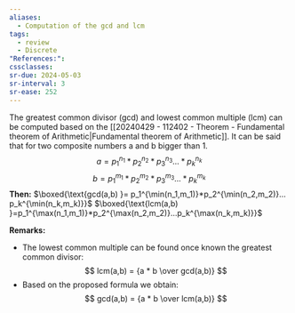 ```yaml
---
aliases:
  - Computation of the gcd and lcm
tags:
  - review
  - Discrete
"References:": 
cssclasses:
sr-due: 2024-05-03
sr-interval: 3
sr-ease: 252
---
```

The greatest common divisor (gcd) and lowest common multiple (lcm) can be computed based on the [[20240429 - 112402 - Theorem - Fundamental theorem of Arithmetic|Fundamental theorem of Arithmetic]]. It can be said that for two composite numbers a and b bigger than 1. 
$$
a  = p_1^{n_1} * p_2^{n_2} * p_3^{n_3} ... * p_k^{n_k}
$$
$$
b = p_1^{m_1} * p_2^{m_2} * p_3^{m_3} ... * p_k^{m_k}
$$
**Then:** 
$\boxed{\text{gcd(a,b) }= p_1^{\min(n_1,m_1)}*p_2^{\min(n_2,m_2)}…p_k^{\min(n_k,m_k)}}$
$\boxed{\text{lcm(a,b) }=p_1^{\max(n_1,m_1)}*p_2^{\max(n_2,m_2)}…p_k^{\max(n_k,m_k)}}$

**Remarks:**
+ The lowest common multiple can be found once known the greatest common divisor: 
$$
lcm(a,b) = {a * b \over gcd(a,b)}
$$
+ Based on the proposed formula we obtain: 
$$
gcd(a,b) = {a * b \over lcm(a,b)}
$$
